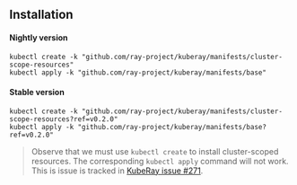 ## Installation


#### Nightly version

```
kubectl create -k "github.com/ray-project/kuberay/manifests/cluster-scope-resources"
kubectl apply -k "github.com/ray-project/kuberay/manifests/base"
```

#### Stable version

```
kubectl create -k "github.com/ray-project/kuberay/manifests/cluster-scope-resources?ref=v0.2.0"
kubectl apply -k "github.com/ray-project/kuberay/manifests/base?ref=v0.2.0"
```

> Observe that we must use `kubectl create` to install cluster-scoped resources.
> The corresponding `kubectl apply` command will not work. This is issue is tracked in [KubeRay issue #271](https://github.com/ray-project/kuberay/issues/271).
